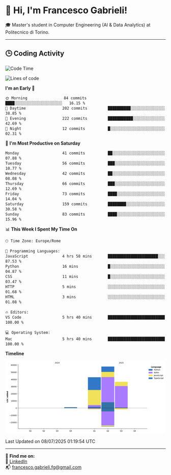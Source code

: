 # 👋 Hi, I'm Francesco Gabrieli!

🎓 Master's student in Computer Engineering (AI & Data Analytics) at Politecnico di Torino.  

---

## 🕒 Coding Activity

<!--START_SECTION:waka-->
![Code Time](http://img.shields.io/badge/Code%20Time-82%20hrs%2011%20mins-blue)

![Lines of code](https://img.shields.io/badge/From%20Hello%20World%20I%27ve%20Written-138.5%20thousand%20lines%20of%20code-blue)

**I'm an Early 🐤** 

```text
🌞 Morning                84 commits          ████░░░░░░░░░░░░░░░░░░░░░   16.15 % 
🌆 Daytime                202 commits         ██████████░░░░░░░░░░░░░░░   38.85 % 
🌃 Evening                222 commits         ███████████░░░░░░░░░░░░░░   42.69 % 
🌙 Night                  12 commits          █░░░░░░░░░░░░░░░░░░░░░░░░   02.31 % 
```
📅 **I'm Most Productive on Saturday** 

```text
Monday                   41 commits          ██░░░░░░░░░░░░░░░░░░░░░░░   07.88 % 
Tuesday                  56 commits          ███░░░░░░░░░░░░░░░░░░░░░░   10.77 % 
Wednesday                42 commits          ██░░░░░░░░░░░░░░░░░░░░░░░   08.08 % 
Thursday                 66 commits          ███░░░░░░░░░░░░░░░░░░░░░░   12.69 % 
Friday                   73 commits          ████░░░░░░░░░░░░░░░░░░░░░   14.04 % 
Saturday                 159 commits         ████████░░░░░░░░░░░░░░░░░   30.58 % 
Sunday                   83 commits          ████░░░░░░░░░░░░░░░░░░░░░   15.96 % 
```


📊 **This Week I Spent My Time On** 

```text
🕑︎ Time Zone: Europe/Rome

💬 Programming Languages: 
JavaScript               4 hrs 58 mins       ██████████████████████░░░   87.53 % 
Python                   16 mins             █░░░░░░░░░░░░░░░░░░░░░░░░   04.87 % 
CSS                      11 mins             █░░░░░░░░░░░░░░░░░░░░░░░░   03.47 % 
HTTP                     5 mins              ░░░░░░░░░░░░░░░░░░░░░░░░░   01.68 % 
HTML                     3 mins              ░░░░░░░░░░░░░░░░░░░░░░░░░   01.08 % 

🔥 Editors: 
VS Code                  5 hrs 40 mins       █████████████████████████   100.00 % 

💻 Operating System: 
Mac                      5 hrs 40 mins       █████████████████████████   100.00 % 
```

**Timeline**

![Lines of Code chart](https://raw.githubusercontent.com/francescogabrieli/francescogabrieli/main/assets/bar_graph.png)


 Last Updated on 08/07/2025 01:19:54 UTC
<!--END_SECTION:waka-->


---



🔗 **Find me on:**  
💼 [LinkedIn](https://www.linkedin.com/in/francesco-gabrieli)  
📬 francesco.gabrieli.fg@gmail.com  



